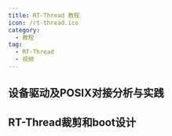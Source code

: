 ```yaml
---
title: RT-Thread 教程
icon: /rt-thread.ico
category:
  - 教程
tag:
  - RT-Thread
  - 视频
---
```


## 设备驱动及POSIX对接分析与实践

<BiliBili bvid="BV1u34y1j7je" />

## RT-Thread裁剪和boot设计

<BiliBili bvid="BV1Fh4y1R7SR" />
